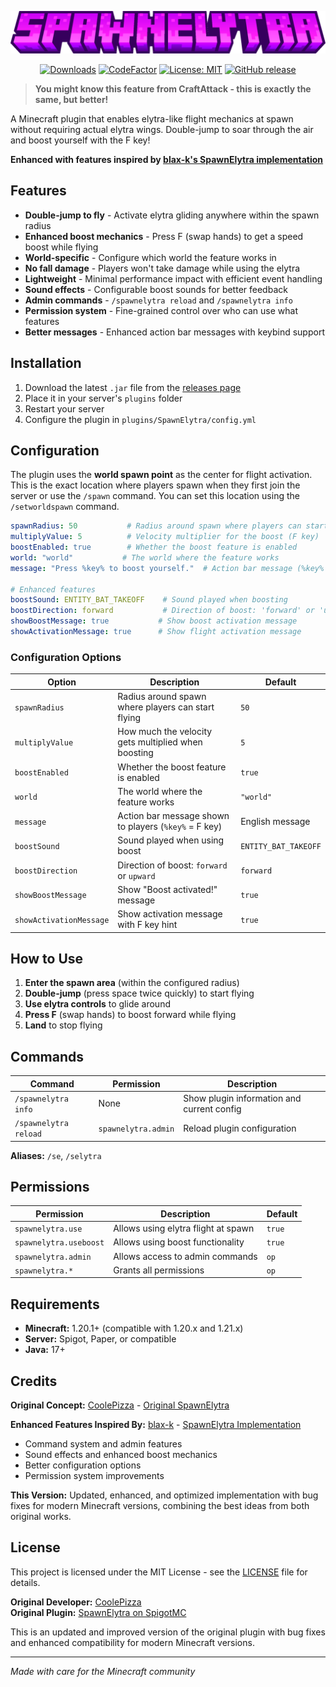 <div align="center">

![SpawnElytra Banner](.github/assets/spawnelytra-banner.png)

[![Downloads](https://img.shields.io/modrinth/dt/spawnelytra?logo=modrinth&style=flat&label=Downloads&color=00AF5C)](https://modrinth.com/plugin/spawnelytra)
[![CodeFactor](https://www.codefactor.io/repository/github/knabbiii/spawnelytra/badge)](https://www.codefactor.io/repository/github/knabbiii/spawnelytra)
[![License: MIT](https://img.shields.io/github/license/Knabbiii/SpawnElytra?color=0dad6d&label=License&style=flat)](https://opensource.org/licenses/MIT)
[![GitHub release](https://img.shields.io/github/v/release/knabbiii/spawnelytra?style=flat&label=Release)](https://github.com/Knabbiii/spawnelytra/releases)

</div>

> **You might know this feature from CraftAttack - this is exactly the same, but better!**

A Minecraft plugin that enables elytra-like flight mechanics at spawn without requiring actual elytra wings. Double-jump to soar through the air and boost yourself with the F key!

**Enhanced with features inspired by [blax-k's SpawnElytra implementation](https://github.com/blax-k/SpawnElytra)**

## Features

- **Double-jump to fly** - Activate elytra gliding anywhere within the spawn radius
- **Enhanced boost mechanics** - Press F (swap hands) to get a speed boost while flying
- **World-specific** - Configure which world the feature works in
- **No fall damage** - Players won't take damage while using the elytra
- **Lightweight** - Minimal performance impact with efficient event handling
- **Sound effects** - Configurable boost sounds for better feedback
- **Admin commands** - `/spawnelytra reload` and `/spawnelytra info`
- **Permission system** - Fine-grained control over who can use what features
- **Better messages** - Enhanced action bar messages with keybind support

## Installation

1. Download the latest `.jar` file from the [releases page](https://github.com/Knabbiii/craftattack-spawn-elytra/releases)
2. Place it in your server's `plugins` folder
3. Restart your server
4. Configure the plugin in `plugins/SpawnElytra/config.yml`

## Configuration

The plugin uses the **world spawn point** as the center for flight activation. This is the exact location where players spawn when they first join the server or use the `/spawn` command. You can set this location using the `/setworldspawn` command.

```yaml
spawnRadius: 50           # Radius around spawn where players can start flying
multiplyValue: 5          # Velocity multiplier for the boost (F key)
boostEnabled: true        # Whether the boost feature is enabled
world: "world"           # The world where the feature works
message: "Press %key% to boost yourself."  # Action bar message (%key% = F key)

# Enhanced features
boostSound: ENTITY_BAT_TAKEOFF    # Sound played when boosting
boostDirection: forward           # Direction of boost: 'forward' or 'upward'
showBoostMessage: true           # Show boost activation message
showActivationMessage: true      # Show flight activation message
```

### Configuration Options

| Option | Description | Default |
|--------|-------------|---------|
| `spawnRadius` | Radius around spawn where players can start flying | `50` |
| `multiplyValue` | How much the velocity gets multiplied when boosting | `5` |
| `boostEnabled` | Whether the boost feature is enabled | `true` |
| `world` | The world where the feature works | `"world"` |
| `message` | Action bar message shown to players (`%key%` = F key) | English message |
| `boostSound` | Sound played when using boost | `ENTITY_BAT_TAKEOFF` |
| `boostDirection` | Direction of boost: `forward` or `upward` | `forward` |
| `showBoostMessage` | Show "Boost activated!" message | `true` |
| `showActivationMessage` | Show activation message with F key hint | `true` |

## How to Use

1. **Enter the spawn area** (within the configured radius)
2. **Double-jump** (press space twice quickly) to start flying
3. **Use elytra controls** to glide around
4. **Press F** (swap hands) to boost forward while flying
5. **Land** to stop flying

## Commands

| Command | Permission | Description |
|---------|------------|-------------|
| `/spawnelytra info` | None | Show plugin information and current config |
| `/spawnelytra reload` | `spawnelytra.admin` | Reload plugin configuration |

**Aliases:** `/se`, `/selytra`

## Permissions

| Permission | Description | Default |
|------------|-------------|---------|
| `spawnelytra.use` | Allows using elytra flight at spawn | `true` |
| `spawnelytra.useboost` | Allows using boost functionality | `true` |  
| `spawnelytra.admin` | Allows access to admin commands | `op` |
| `spawnelytra.*` | Grants all permissions | `op` |

## Requirements

- **Minecraft:** 1.20.1+ (compatible with 1.20.x and 1.21.x)
- **Server:** Spigot, Paper, or compatible
- **Java:** 17+

## Credits

**Original Concept:** [CoolePizza](https://www.spigotmc.org/resources/authors/coolepizza.901913/) - [Original SpawnElytra](https://www.spigotmc.org/resources/spawnelytra.97565/)

**Enhanced Features Inspired By:** [blax-k](https://github.com/blax-k) - [SpawnElytra Implementation](https://github.com/blax-k/SpawnElytra)
- Command system and admin features
- Sound effects and enhanced boost mechanics  
- Better configuration options
- Permission system improvements

**This Version:** Updated, enhanced, and optimized implementation with bug fixes for modern Minecraft versions, combining the best ideas from both original works.

## License

This project is licensed under the MIT License - see the [LICENSE](LICENSE) file for details.

**Original Developer:** [CoolePizza](https://www.spigotmc.org/resources/authors/coolepizza.901913/)  
**Original Plugin:** [SpawnElytra on SpigotMC](https://www.spigotmc.org/resources/spawnelytra.97565/)

This is an updated and improved version of the original plugin with bug fixes and enhanced compatibility for modern Minecraft versions.

---

*Made with care for the Minecraft community*